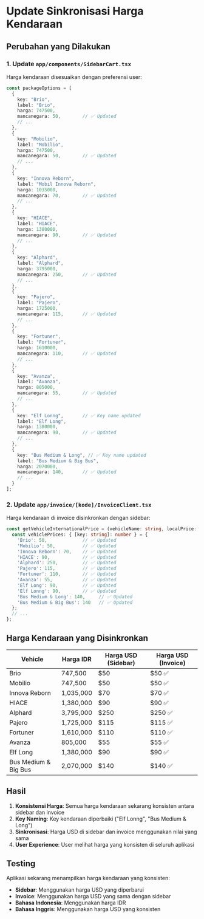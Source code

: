 # Update Sinkronisasi Harga Kendaraan

## Perubahan yang Dilakukan

### 1. Update `app/components/SidebarCart.tsx`
Harga kendaraan disesuaikan dengan preferensi user:

```typescript
const packageOptions = [
  {
    key: "Brio",
    label: "Brio",
    harga: 747500,
    mancanegara: 50,        // ✅ Updated
    // ...
  },
  {
    key: "Mobilio",
    label: "Mobilio",
    harga: 747500,
    mancanegara: 50,        // ✅ Updated
    // ...
  },
  {
    key: "Innova Reborn",
    label: "Mobil Innova Reborn",
    harga: 1035000,
    mancanegara: 70,        // ✅ Updated
    // ...
  },
  {
    key: "HIACE",
    label: "HIACE",
    harga: 1380000,
    mancanegara: 90,        // ✅ Updated
    // ...
  },
  {
    key: "Alphard",
    label: "Alphard",
    harga: 3795000,
    mancanegara: 250,       // ✅ Updated
    // ...
  },
  {
    key: "Pajero",
    label: "Pajero",
    harga: 1725000,
    mancanegara: 115,       // ✅ Updated
    // ...
  },
  {
    key: "Fortuner",
    label: "Fortuner",
    harga: 1610000,
    mancanegara: 110,       // ✅ Updated
    // ...
  },
  {
    key: "Avanza",
    label: "Avanza",
    harga: 805000,
    mancanegara: 55,        // ✅ Updated
    // ...
  },
  {
    key: "Elf Lonng",       // ✅ Key name updated
    label: "Elf Long",
    harga: 1380000,
    mancanegara: 90,        // ✅ Updated
    // ...
  },
  {
    key: "Bus Medium & Long", // ✅ Key name updated
    label: "Bus Medium & Big Bus",
    harga: 2070000,
    mancanegara: 140,       // ✅ Updated
    // ...
  }
];
```

### 2. Update `app/invoice/[kode]/InvoiceClient.tsx`
Harga kendaraan di invoice disinkronkan dengan sidebar:

```typescript
const getVehicleInternationalPrice = (vehicleName: string, localPrice: number) => {
  const vehiclePrices: { [key: string]: number } = {
    'Brio': 50,             // ✅ Updated
    'Mobilio': 50,          // ✅ Updated
    'Innova Reborn': 70,    // ✅ Updated
    'HIACE': 90,            // ✅ Updated
    'Alphard': 250,         // ✅ Updated
    'Pajero': 115,          // ✅ Updated
    'Fortuner': 110,        // ✅ Updated
    'Avanza': 55,           // ✅ Updated
    'Elf Long': 90,         // ✅ Updated
    'Elf Lonng': 90,        // ✅ Updated
    'Bus Medium & Long': 140,     // ✅ Updated
    'Bus Medium & Big Bus': 140   // ✅ Updated
  };
  // ...
};
```

## Harga Kendaraan yang Disinkronkan

| Vehicle | Harga IDR | Harga USD (Sidebar) | Harga USD (Invoice) |
|---------|-----------|---------------------|---------------------|
| Brio | 747,500 | $50 | $50 ✅ |
| Mobilio | 747,500 | $50 | $50 ✅ |
| Innova Reborn | 1,035,000 | $70 | $70 ✅ |
| HIACE | 1,380,000 | $90 | $90 ✅ |
| Alphard | 3,795,000 | $250 | $250 ✅ |
| Pajero | 1,725,000 | $115 | $115 ✅ |
| Fortuner | 1,610,000 | $110 | $110 ✅ |
| Avanza | 805,000 | $55 | $55 ✅ |
| Elf Long | 1,380,000 | $90 | $90 ✅ |
| Bus Medium & Big Bus | 2,070,000 | $140 | $140 ✅ |

## Hasil

1. **Konsistensi Harga**: Semua harga kendaraan sekarang konsisten antara sidebar dan invoice
2. **Key Naming**: Key kendaraan diperbaiki ("Elf Lonng", "Bus Medium & Long")
3. **Sinkronisasi**: Harga USD di sidebar dan invoice menggunakan nilai yang sama
4. **User Experience**: User melihat harga yang konsisten di seluruh aplikasi

## Testing

Aplikasi sekarang menampilkan harga kendaraan yang konsisten:
- **Sidebar**: Menggunakan harga USD yang diperbarui
- **Invoice**: Menggunakan harga USD yang sama dengan sidebar
- **Bahasa Indonesia**: Menggunakan harga IDR
- **Bahasa Inggris**: Menggunakan harga USD yang konsisten

